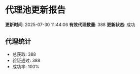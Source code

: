 # 代理池更新报告

**更新时间**: 2025-07-30 11:44:06
**有效代理数量**: 388
**更新状态**:  成功

## 代理统计
- 总获取: 388
- 验证通过: 388
- 成功率: 100%

